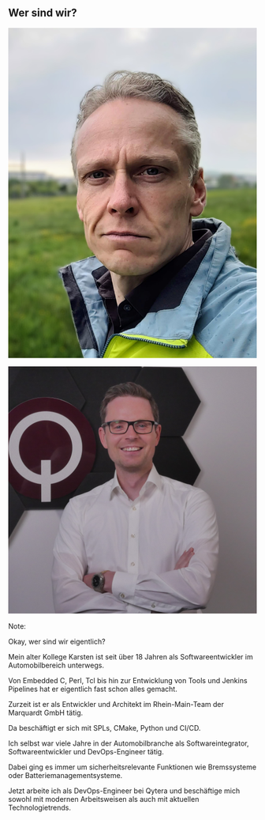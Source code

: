 ## Wer sind wir?

![Karsten](images/karsten.jpg) <!-- .element: style="float: left; width: 30%" -->

![Matthias](images/matthias.png) <!-- .element: style="float: right; width: 40%" -->

Note:

Okay, wer sind wir eigentlich?

Mein alter Kollege Karsten ist seit über 18 Jahren als Softwareentwickler im Automobilbereich unterwegs.

Von Embedded C, Perl, Tcl bis hin zur Entwicklung von Tools und Jenkins Pipelines hat er eigentlich fast schon alles gemacht.

Zurzeit ist er als Entwickler und Architekt im Rhein-Main-Team der Marquardt GmbH tätig.

Da beschäftigt er sich mit SPLs, CMake, Python und CI/CD.

Ich selbst war viele Jahre in der Automobilbranche als Softwareintegrator, Softwareentwickler und DevOps-Engineer tätig.

Dabei ging es immer um sicherheitsrelevante Funktionen wie Bremssysteme oder Batteriemanagementsysteme.

Jetzt arbeite ich als DevOps-Engineer bei Qytera und beschäftige mich sowohl mit modernen Arbeitsweisen als auch mit aktuellen Technologietrends.
